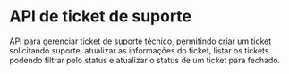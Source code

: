 <h1>API de ticket de suporte</h1>

API para gerenciar ticket de suporte técnico, permitindo criar um ticket solicitando suporte, atualizar as informações do ticket, listar os tickets podendo filtrar pelo status e atualizar o status de um ticket para fechado.
